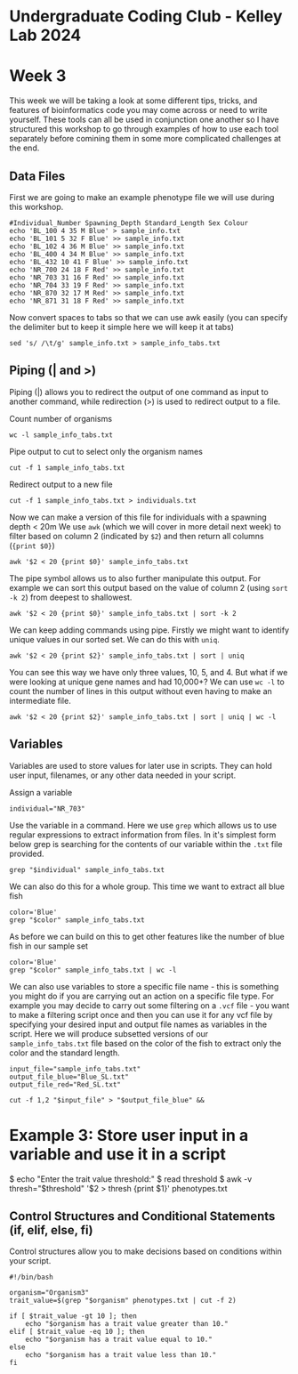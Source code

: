 Undergraduate Coding Club - Kelley Lab 2024
================
Week 3
================

This week we will be taking a look at some different tips, tricks, and features of bioinformatics code you may come across or need to write yourself. 
These tools can all be used in conjunction one another so I have structured this workshop to go through examples of how to use each tool separately before comining them in some more complicated challenges at the end.

## Data Files

First we are going to make an example phenotype file we will use during this workshop. 

```
#Individual_Number Spawning_Depth Standard_Length Sex Colour
echo 'BL_100 4 35 M Blue' > sample_info.txt
echo 'BL_101 5 32 F Blue' >> sample_info.txt
echo 'BL_102 4 36 M Blue' >> sample_info.txt
echo 'BL_400 4 34 M Blue' >> sample_info.txt
echo 'BL_432 10 41 F Blue' >> sample_info.txt
echo 'NR_700 24 18 F Red' >> sample_info.txt
echo 'NR_703 31 16 F Red' >> sample_info.txt
echo 'NR_704 33 19 F Red' >> sample_info.txt
echo 'NR_870 32 17 M Red' >> sample_info.txt
echo 'NR_871 31 18 F Red' >> sample_info.txt
```

Now convert spaces to tabs so that we can use awk easily (you can specify the delimiter but to keep it simple here we will keep it at tabs)
```
sed 's/ /\t/g' sample_info.txt > sample_info_tabs.txt
```

## Piping (| and >)
Piping (|) allows you to redirect the output of one command as input to another command, while redirection (>) is used to redirect output to a file.  

Count number of organisms
```
wc -l sample_info_tabs.txt
```

Pipe output to cut to select only the organism names
```
cut -f 1 sample_info_tabs.txt
```

Redirect output to a new file
```
cut -f 1 sample_info_tabs.txt > individuals.txt
```

Now we can make a version of this file for individuals with a spawning depth < 20m
We use `awk` (which we will cover in more detail next week) to filter based on column 2 (indicated by `$2`) and then return all columns (`{print $0}`)  
```
awk '$2 < 20 {print $0}' sample_info_tabs.txt
```

The pipe symbol allows us to also further manipulate this output.
For example we can sort this output based on the value of column 2 (using `sort -k 2`) from deepest to shallowest.
```
awk '$2 < 20 {print $0}' sample_info_tabs.txt | sort -k 2
```

We can keep adding commands using pipe. 
Firstly we might want to identify unique values in our sorted set. We can do this with `uniq`.
```
awk '$2 < 20 {print $2}' sample_info_tabs.txt | sort | uniq
```

You can see this way we have only three values, 10, 5, and 4. But what if we were looking at unique gene names and had 10,000+?
We can use `wc -l` to count the number of lines in this output without even having to make an intermediate file. 
```
awk '$2 < 20 {print $2}' sample_info_tabs.txt | sort | uniq | wc -l
```

## Variables
Variables are used to store values for later use in scripts. They can hold user input, filenames, or any other data needed in your script.  

Assign a variable
```
individual="NR_703"
```

Use the variable in a command. Here we use `grep` which allows us to use regular expressions to extract information from files.
In it's simplest form below grep is searching for the contents of our variable within the `.txt` file provided.
```
grep "$individual" sample_info_tabs.txt
```

We can also do this for a whole group. This time we want to extract all blue fish
```
color='Blue'
grep "$color" sample_info_tabs.txt
```

As before we can build on this to get other features like the number of blue fish in our sample set
```
color='Blue'
grep "$color" sample_info_tabs.txt | wc -l
```

We can also use variables to store a specific file name - this is something you might do if you are carrying out an action on a specific file type.
For example you may decide to carry out some filtering on a `.vcf` file - you want to make a filtering script once and then you can use it for any vcf file by specifying your desired input and output file names as variables in the script. Here we will produce subsetted versions of our `sample_info_tabs.txt` file based on the color of the fish to extract only the color and the standard length.

```
input_file="sample_info_tabs.txt"
output_file_blue="Blue_SL.txt"
output_file_red="Red_SL.txt"

cut -f 1,2 "$input_file" > "$output_file_blue" && 
```
# Example 3: Store user input in a variable and use it in a script
$ echo "Enter the trait value threshold:"
$ read threshold
$ awk -v thresh="$threshold" '$2 > thresh {print $1}' phenotypes.txt

## Control Structures and Conditional Statements (if, elif, else, fi)
Control structures allow you to make decisions based on conditions within your script.  

```
#!/bin/bash

organism="Organism3"
trait_value=$(grep "$organism" phenotypes.txt | cut -f 2)

if [ $trait_value -gt 10 ]; then
    echo "$organism has a trait value greater than 10."
elif [ $trait_value -eq 10 ]; then
    echo "$organism has a trait value equal to 10."
else
    echo "$organism has a trait value less than 10."
fi
```
